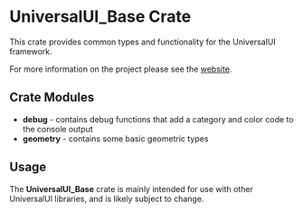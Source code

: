 # UniversalUI_Base Crate

This crate provides common types and functionality for the UniversalUI framework.

For more information on the project please see the [website](https://universalui.org).

## Crate Modules

- **debug** - contains debug functions that add a category and color code to the console output
- **geometry** - contains some basic geometric types

## Usage 

The **UniversalUI_Base** crate is mainly intended for use with other UniversalUI libraries, 
and is likely subject to change.